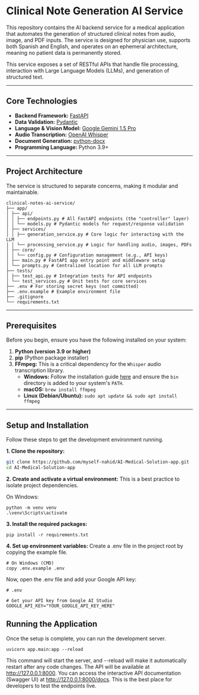 # Clinical Note Generation AI Service

This repository contains the AI backend service for a medical application that automates the generation of structured clinical notes from audio, image, and PDF inputs. The service is designed for physician use, supports both Spanish and English, and operates on an ephemeral architecture, meaning no patient data is permanently stored.

This service exposes a set of RESTful APIs that handle file processing, interaction with Large Language Models (LLMs), and generation of structured text.

---

## Core Technologies

-   **Backend Framework:** [FastAPI](https://fastapi.tiangolo.com/)
-   **Data Validation:** [Pydantic](https://docs.pydantic.dev/)
-   **Language & Vision Model:** [Google Gemini 1.5 Pro](https://deepmind.google/technologies/gemini/)
-   **Audio Transcription:** [OpenAI Whisper](https://github.com/openai/whisper)
-   **Document Generation:** [python-docx](https://python-docx.readthedocs.io/)
-   **Programming Language:** Python 3.9+

---

## Project Architecture

The service is structured to separate concerns, making it modular and maintainable.
```
clinical-notes-ai-service/
├── app/
│ ├── api/
│ │ ├── endpoints.py # All FastAPI endpoints (the "controller" layer)
│ │ └── models.py # Pydantic models for request/response validation
│ ├── services/
│ │ ├── generation_service.py # Core logic for interacting with the LLM
│ │ └── processing_service.py # Logic for handling audio, images, PDFs
│ ├── core/
│ │ └── config.py # Configuration management (e.g., API keys)
│ ├── main.py # FastAPI app entry point and middleware setup
│ └── prompts.py # Centralized location for all LLM prompts
├── tests/
│ ├── test_api.py # Integration tests for API endpoints
│ └── test_services.py # Unit tests for core services
├── .env # For storing secret keys (not committed)
├── .env.example # Example environment file
├── .gitignore
└── requirements.txt
```

---

## Prerequisites

Before you begin, ensure you have the following installed on your system:

1.  **Python (version 3.9 or higher)**
2.  **pip** (Python package installer)
3.  **FFmpeg:** This is a critical dependency for the `Whisper` audio transcription library.
    -   **Windows:** Follow the installation guide [here](https://www.gyan.dev/ffmpeg/builds/) and ensure the `bin` directory is added to your system's `PATH`.
    -   **macOS:** `brew install ffmpeg`
    -   **Linux (Debian/Ubuntu):** `sudo apt update && sudo apt install ffmpeg`

---

## Setup and Installation

Follow these steps to get the development environment running.

**1. Clone the repository:**
```bash
git clone https://github.com/myself-nahid/AI-Medical-Solution-app.git
cd AI-Medical-Solution-app
```
**2. Create and activate a virtual environment:**
This is a best practice to isolate project dependencies.

On Windows:
```
python -m venv venv
.\venv\Scripts\activate
```

**3. Install the required packages:**
```
pip install -r requirements.txt
```

**4. Set up environment variables:**
Create a .env file in the project root by copying the example file.
```
# On Windows (CMD)
copy .env.example .env
```

Now, open the .env file and add your Google API key:
```
# .env

# Get your API key from Google AI Studio
GOOGLE_API_KEY="YOUR_GOOGLE_API_KEY_HERE"
```

## Running the Application
Once the setup is complete, you can run the development server.
```
uvicorn app.main:app --reload
```
This command will start the server, and --reload will make it automatically restart after any code changes.
The API will be available at http://127.0.0.1:8000.
You can access the interactive API documentation (Swagger UI) at http://127.0.0.1:8000/docs. This is the best place for developers to test the endpoints live.